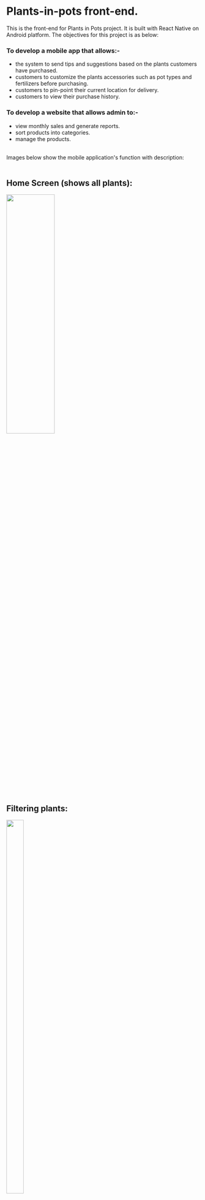 # Plants-in-pots front-end.
This is the front-end for Plants in Pots project. It is built with React Native on Android platform.
The objectives for this project is as below:

<h3>To develop a mobile app that allows:-</h3>
<ul>
  <li>the system to send tips and suggestions based on the plants customers have purchased.</li>
  <li>customers to customize the plants accessories such as pot types and fertilizers before purchasing.</li>
  <li>customers to pin-point their current location for delivery.</li>
  <li>customers to view their purchase history.</li>
</ul>

<h3>To develop a website that allows admin to:-</h3>
<ul>
  <li>view monthly sales and generate reports.</li>
  <li>sort products into categories.</li>
  <li>manage the products.</li>
</ul>
<br>
Images below show the mobile application's function with description:
<br> <br>
<h2>Home Screen (shows all plants):</h2>
<img src="https://user-images.githubusercontent.com/42663780/173578934-fb9f93ef-a6a8-48d6-bb37-4a0a08c1dc40.png" width=50% height=40%>

<br>
<h2>Filtering plants:</h2>
<img src="https://user-images.githubusercontent.com/42663780/173580040-91d68cf7-706e-4b0a-838a-d40d89da468f.png" width=30% height=50%>

<br>
<h2>Product Screen:</h2>
<img src="https://user-images.githubusercontent.com/42663780/173581328-27d4d579-8df5-4c60-a267-f272a08ce30e.png" width=50% height=40%>

<br>
<h2>Add Product to Cart:</h2>
<img src="https://user-images.githubusercontent.com/42663780/173581591-3ef97f2e-6236-4d42-8640-f168c6c47f69.png" width=60% height=40%>

<br>
<h2>Cart Screen:</h2>
<img src="https://user-images.githubusercontent.com/42663780/173581811-bc6731ca-323d-4fd4-9bb0-9bbee40a3472.png" width=50% height=50%>

<br>
<h2>Confirm Checkout Screen:</h2>
<img src="https://user-images.githubusercontent.com/42663780/173582420-6c6a4e56-287c-40d8-9e5b-da63999e2159.png" width=50% height=50%>

<br>
<h2>Order Screen:</h2>
<img src="https://user-images.githubusercontent.com/42663780/173583254-e5ce6fe4-0f3d-4d6c-9454-fae0a33c6360.png" width=65% height=50%>

<br>
<h2>Notification Screen:</h2>
<h4>User will receive push notification once the order is made.</h4>
<img src="https://user-images.githubusercontent.com/42663780/173583784-83938ad9-a027-4649-a059-97604e67564f.png" width=50% height=50%>

<br>
<h2>Plant Tips Screen:</h2>
<h4>User will receive plant tips according to the plant they have purchased.</h4>
<img src="https://user-images.githubusercontent.com/42663780/173584260-4461586a-510f-4721-b7eb-830d5419d324.png" width=50% height=50%>

<br>
<h2>Profile Screen:</h2>
<img src="https://user-images.githubusercontent.com/42663780/173585614-4af8e2af-73fb-45c6-843f-fc9ebce81b36.png" width=50% height=50%>

<br>
<h2>Order History Screen:</h2>
<img src="https://user-images.githubusercontent.com/42663780/173585906-4409f952-d955-4695-b846-581db3372795.png" width=50% height=50%>



